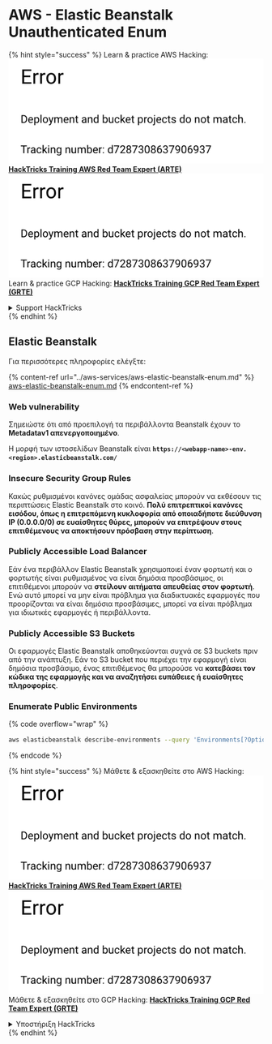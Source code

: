 # AWS - Elastic Beanstalk Unauthenticated Enum

{% hint style="success" %}
Learn & practice AWS Hacking:<img src="../../../.gitbook/assets/image (1) (1).png" alt="" data-size="line">[**HackTricks Training AWS Red Team Expert (ARTE)**](https://training.hacktricks.xyz/courses/arte)<img src="../../../.gitbook/assets/image (1) (1).png" alt="" data-size="line">\
Learn & practice GCP Hacking: <img src="../../../.gitbook/assets/image (2).png" alt="" data-size="line">[**HackTricks Training GCP Red Team Expert (GRTE)**<img src="../../../.gitbook/assets/image (2).png" alt="" data-size="line">](https://training.hacktricks.xyz/courses/grte)

<details>

<summary>Support HackTricks</summary>

* Check the [**subscription plans**](https://github.com/sponsors/carlospolop)!
* **Join the** 💬 [**Discord group**](https://discord.gg/hRep4RUj7f) or the [**telegram group**](https://t.me/peass) or **follow** us on **Twitter** 🐦 [**@hacktricks\_live**](https://twitter.com/hacktricks\_live)**.**
* **Share hacking tricks by submitting PRs to the** [**HackTricks**](https://github.com/carlospolop/hacktricks) and [**HackTricks Cloud**](https://github.com/carlospolop/hacktricks-cloud) github repos.

</details>
{% endhint %}

## Elastic Beanstalk

Για περισσότερες πληροφορίες ελέγξτε:

{% content-ref url="../aws-services/aws-elastic-beanstalk-enum.md" %}
[aws-elastic-beanstalk-enum.md](../aws-services/aws-elastic-beanstalk-enum.md)
{% endcontent-ref %}

### Web vulnerability

Σημειώστε ότι από προεπιλογή τα περιβάλλοντα Beanstalk έχουν το **Metadatav1 απενεργοποιημένο**.

Η μορφή των ιστοσελίδων Beanstalk είναι **`https://<webapp-name>-env.<region>.elasticbeanstalk.com/`**

### Insecure Security Group Rules

Κακώς ρυθμισμένοι κανόνες ομάδας ασφαλείας μπορούν να εκθέσουν τις περιπτώσεις Elastic Beanstalk στο κοινό. **Πολύ επιτρεπτικοί κανόνες εισόδου, όπως η επιτρεπόμενη κυκλοφορία από οποιαδήποτε διεύθυνση IP (0.0.0.0/0) σε ευαίσθητες θύρες, μπορούν να επιτρέψουν στους επιτιθέμενους να αποκτήσουν πρόσβαση στην περίπτωση**.

### Publicly Accessible Load Balancer

Εάν ένα περιβάλλον Elastic Beanstalk χρησιμοποιεί έναν φορτωτή και ο φορτωτής είναι ρυθμισμένος να είναι δημόσια προσβάσιμος, οι επιτιθέμενοι μπορούν να **στείλουν αιτήματα απευθείας στον φορτωτή**. Ενώ αυτό μπορεί να μην είναι πρόβλημα για διαδικτυακές εφαρμογές που προορίζονται να είναι δημόσια προσβάσιμες, μπορεί να είναι πρόβλημα για ιδιωτικές εφαρμογές ή περιβάλλοντα.

### Publicly Accessible S3 Buckets

Οι εφαρμογές Elastic Beanstalk αποθηκεύονται συχνά σε S3 buckets πριν από την ανάπτυξη. Εάν το S3 bucket που περιέχει την εφαρμογή είναι δημόσια προσβάσιμο, ένας επιτιθέμενος θα μπορούσε να **κατεβάσει τον κώδικα της εφαρμογής και να αναζητήσει ευπάθειες ή ευαίσθητες πληροφορίες**.

### Enumerate Public Environments

{% code overflow="wrap" %}
```bash
aws elasticbeanstalk describe-environments --query 'Environments[?OptionSettings[?OptionName==`aws:elbv2:listener:80:defaultProcess` && contains(OptionValue, `redirect`)]].{EnvironmentName:EnvironmentName, ApplicationName:ApplicationName, Status:Status}' --output table
```
{% endcode %}

{% hint style="success" %}
Μάθετε & εξασκηθείτε στο AWS Hacking:<img src="../../../.gitbook/assets/image (1) (1).png" alt="" data-size="line">[**HackTricks Training AWS Red Team Expert (ARTE)**](https://training.hacktricks.xyz/courses/arte)<img src="../../../.gitbook/assets/image (1) (1).png" alt="" data-size="line">\
Μάθετε & εξασκηθείτε στο GCP Hacking: <img src="../../../.gitbook/assets/image (2).png" alt="" data-size="line">[**HackTricks Training GCP Red Team Expert (GRTE)**<img src="../../../.gitbook/assets/image (2).png" alt="" data-size="line">](https://training.hacktricks.xyz/courses/grte)

<details>

<summary>Υποστήριξη HackTricks</summary>

* Ελέγξτε τα [**σχέδια συνδρομής**](https://github.com/sponsors/carlospolop)!
* **Εγγραφείτε στην** 💬 [**ομάδα Discord**](https://discord.gg/hRep4RUj7f) ή στην [**ομάδα telegram**](https://t.me/peass) ή **ακολουθήστε** μας στο **Twitter** 🐦 [**@hacktricks\_live**](https://twitter.com/hacktricks\_live)**.**
* **Μοιραστείτε κόλπα hacking υποβάλλοντας PRs στα** [**HackTricks**](https://github.com/carlospolop/hacktricks) και [**HackTricks Cloud**](https://github.com/carlospolop/hacktricks-cloud) github repos.

</details>
{% endhint %}
